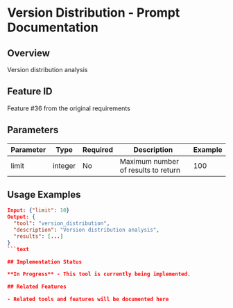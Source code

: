# Version Distribution - Prompt Documentation

## Overview

Version distribution analysis

## Feature ID

Feature #36 from the original requirements

## Parameters

| Parameter | Type | Required | Description | Example |
|-----------|------|----------|-------------|---------|
| limit | integer | No | Maximum number of results to return | 100 |

## Usage Examples

```json
Input: {"limit": 10}
Output: {
  "tool": "version_distribution",
  "description": "Version distribution analysis",
  "results": [...]
}
```text

## Implementation Status

**In Progress** - This tool is currently being implemented.

## Related Features

- Related tools and features will be documented here
